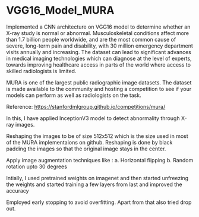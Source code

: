 # VGG16_Model_MURA
Implemented a CNN architecture on VGG16 model to determine whether an X-ray study is normal or abnormal.
Musculoskeletal conditions affect more than 1.7 billion people worldwide, and are the most common cause of severe, long-term pain and disability, with 30 million emergency department visits annually and increasing. The dataset can lead to significant advances in medical imaging technologies which can diagnose at the level of experts, towards improving healthcare access in parts of the world where access to skilled radiologists is limited.

MURA is one of the largest public radiographic image datasets. The dataset is made available to the community and hosting a competition to see if your models can perform as well as radiologists on the task.


Reference: https://stanfordmlgroup.github.io/competitions/mura/

In this, I have applied InceptionV3 model to detect abnormality through X-ray images.

Reshaping the images to be of size 512x512 which is the size used in most of the MURA implementaions on github. Reshaping is done by black padding the images so that the original image stays in the center.

Apply image augmentation techniques like : a. Horizontal flipping b. Random rotation upto 30 degrees

Intially, I used pretrained weights on imagenet and then started unfreezing the weights and started training a few layers from last and improved the accuracy

Employed early stopping to avoid overfitting. Apart from that also tried drop out.
